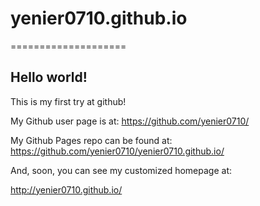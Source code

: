 # yenier0710.github.io

====================

## Hello world!

This is my first try at github!

My Github user page is at: 
https://github.com/yenier0710/

My Github Pages repo can be found at:  
https://github.com/yenier0710/yenier0710.github.io/

And, soon, you can see my customized homepage at:

http://yenier0710.github.io/
